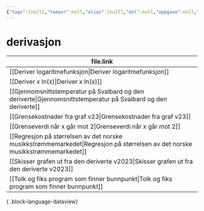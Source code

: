 ```yaml
---
{"tags":[null],"temaer":null,"alias":[null],"del":null,"oppgave":null,"fag":null,"eksamen":null,"dg-publish":true,"title":"derivasjon","date":"2023-05-28","modified":"2023-06-01","permalink":"/temaer/derivasjon/","dgPassFrontmatter":true}
---
```



# derivasjon
| file.link                                                                                                                       |
| ------------------------------------------------------------------------------------------------------------------------------- |
| [[Deriver logaritmefunksjon\|Deriver logaritmefunksjon]]                                                                     |
| [[Deriver x ln(x)\|Deriver x ln(x)]]                                                                                         |
| [[Gjennomsnittstemperatur på Svalbard og den deriverte\|Gjennomsnittstemperatur på Svalbard og den deriverte]]               |
| [[Grensekostnader fra graf v23\|Grensekostnader fra graf v23]]                                                               |
| [[Grenseverdi når x går mot 2\|Grenseverdi når x går mot 2]]                                                                 |
| [[Regresjon på størrelsen av det norske musikkstrømmemarkedet\|Regresjon på størrelsen av det norske musikkstrømmemarkedet]] |
| [[Skisser grafen ut fra den deriverte v2023\|Skisser grafen ut fra den deriverte v2023]]                                     |
| [[Tolk og fiks program som finner bunnpunkt\|Tolk og fiks program som finner bunnpunkt]]                                     |

{ .block-language-dataview}
